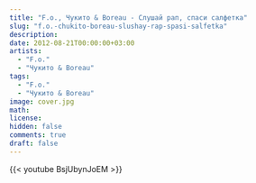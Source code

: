 ```yaml
---
title: "F.o., Чукито & Boreau - Слушай рап, спаси салфетка"
slug: "f.o.-chukito-boreau-slushay-rap-spasi-salfetka"
description: 
date: 2012-08-21T00:00:00+03:00
artists:
  - "F.o."
  - "Чукито & Boreau"
tags:
  - "F.o."
  - "Чукито & Boreau"
image: cover.jpg
math: 
license: 
hidden: false
comments: true
draft: false
---
```


{{< youtube BsjUbynJoEM >}}
